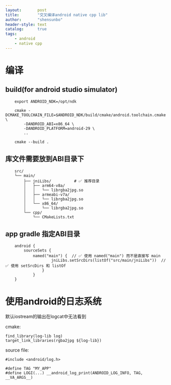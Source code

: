 ```yaml
---
layout:       post
title:        "交叉编译android native cpp lib"
author:       "shensunbo"
header-style: text
catalog:      true
tags:
    - android
    - native cpp
---
```


# 编译
## build(for android studio simulator)
```
    export ANDROID_NDK=/opt/ndk

    cmake -DCMAKE_TOOLCHAIN_FILE=$ANDROID_NDK/build/cmake/android.toolchain.cmake \
        -DANDROID_ABI=x86_64 \
        -DANDROID_PLATFORM=android-29 \
        ..

    cmake --build .
```

## 库文件需要放到ABI目录下
```
    src/
    └── main/
        ├── jniLibs/          # ✅ 推荐目录
        │   ├── arm64-v8a/
        │   │   └── librgba2jpg.so
        │   ├── armeabi-v7a/
        │   │   └── librgba2jpg.so
        │   └── x86_64/
        │       └── librgba2jpg.so
        └── cpp/
            └── CMakeLists.txt
```

## app gradle 指定ABI目录
```
    android {
        sourceSets {
            named("main") {  // ✅ 使用 named("main") 而不是直接写 main
                    jniLibs.setSrcDirs(listOf("src/main/jniLibs"))  // ✅ 使用 setSrcDirs 和 listOf
                }
            }
    }
```

# 使用android的日志系统
默认iostream的输出在logcat中无法看到  

cmake:  
```
find_library(log-lib log)
target_link_libraries(rgba2jpg ${log-lib})
```

source file: 
```
#include <android/log.h>

#define TAG "MY_APP" 
#define LOGI(...) __android_log_print(ANDROID_LOG_INFO, TAG, __VA_ARGS__)
```